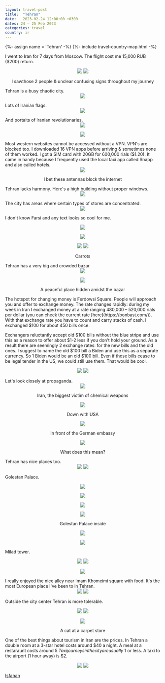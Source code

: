 ```yaml
---
layout: travel-post
title:  "Tehran"
date:   2023-02-24 12:00:00 +0300
dates: 24 – 25 Feb 2023
categories: travel
country: ir
---
```

{%- assign name = 'Tehran' -%}
{%- include travel-country-map.html -%}

I went to Iran for 7 days from Moscow. The flight cost me 15,000 RUB ($200) return.
<center>
    <div class="side-by-side">
        <img src="{{site.baseurl}}/assets/img/tehran/1.jpg" />
        <img src="{{site.baseurl}}/assets/img/tehran/2.jpg" />
    </div>
    <p class="image-label">
    I sawthose 2 people & unclear confusing signs throughout my journey
    </p>
</center>
Tehran is a busy chaotic city.
<center>
<img src="{{site.baseurl}}/assets/img/tehran/4.jpg" />
<p class="image-label">
</p>
</center>
Lots of Iranian flags.
<center>
<img src="{{site.baseurl}}/assets/img/tehran/3.jpg" />
<p class="image-label">
</p>
</center>
And portaits of Iranian revolutionaries.
<center>
<img src="{{site.baseurl}}/assets/img/tehran/5.jpg" />
<p class="image-label">
</p>
</center>
<center>
<img src="{{site.baseurl}}/assets/img/tehran/30.jpg" />
<p class="image-label">
</p>
</center>
Most western websites cannot be accessed without a VPN. VPN's are blocked too. I downloaded 16 VPN apps before arriving & sometimes none of them worked. I got a SIM card with 20GB for 600,000 rials ($1.20). It came in handy because I frequently used the local taxi app called Snapp and also called hotels.
<center>
<img src="{{site.baseurl}}/assets/img/tehran/6.jpg" />
<p class="image-label">
I bet these antennas block the internet
</p>
</center>
Tehran lacks harmony. Here's a high building without proper windows.
<center>
<img src="{{site.baseurl}}/assets/img/tehran/7.jpg" />
<p class="image-label">
</p>
</center>
The city has areas where certain types of stores are concentrated. 
<center>
<img src="{{site.baseurl}}/assets/img/tehran/9.jpg" />
<p class="image-label">
</p>
</center>

I don't know Farsi and any text looks so cool for me.
<center>
<img src="{{site.baseurl}}/assets/img/tehran/21.jpg" />
<p class="image-label">
</p>
</center>
<center>
<img src="{{site.baseurl}}/assets/img/tehran/8.jpg" />
<p class="image-label">
</p>
</center>

<center>
    <div class="side-by-side">
        <img src="{{site.baseurl}}/assets/img/tehran/23.jpg" />
        <img src="{{site.baseurl}}/assets/img/tehran/22.jpg" />
    </div>
    <p class="image-label">Carrots</p>
</center>
Tehran has a very big and crowded bazar.
<center>
<img src="{{site.baseurl}}/assets/img/tehran/10.jpg" />
<p class="image-label">
</p>
</center>
<center>
<img src="{{site.baseurl}}/assets/img/tehran/11.jpg" />
<p class="image-label">
A peaceful place hidden amidst the bazar
</p>
</center>
The hotspot for changing money is Ferdowsi Square. People will approach you and offer to exchange money. The rate changes rapidly: during my week in Iran I exchanged money at a rate ranging 480,000 – 520,000 rials per dollar (you can check the current rate [here](https://bonbast.com/)). With that exchange rate you have to count and carry stacks of cash. I exchanged $100 for about 450 bills once.   

Exchangers reluctantly accept old $100 bills without the blue stripe and use this as a reason to offer about $1-2 less if you don't hold your ground. As a result there are seemingly 2 exchange rates: for the new bills and the old ones. I suggest to name the old $100 bill a Biden and use this as a separate currency. So 1 Biden would be an old $100 bill. Even if those bills cease to be legal tender in the US, we could still use them. That would be cool.
<center>
    <div class="side-by-side">
        <img src="{{site.baseurl}}/assets/img/tehran/14.jpg" />
        <img src="{{site.baseurl}}/assets/img/tehran/15.jpg" />
    </div>
    <p class="image-label"></p>
</center>
Let's look closely at propaganda.
<center>
<img src="{{site.baseurl}}/assets/img/tehran/13.jpg" />
<p class="image-label">
Iran, the biggest victim of chemical weapons
</p>
</center>
<center>
<img src="{{site.baseurl}}/assets/img/tehran/16.jpg" />
<p class="image-label">
Down with USA
</p>
</center>
<center>
    <div class="side-by-side">
        <div>
        <img src="{{site.baseurl}}/assets/img/tehran/17.jpg" />
        <p class="image-label">In front of the German embassy</p>
        </div>
        <div>
        <img src="{{site.baseurl}}/assets/img/tehran/18.jpg" />
        <p class="image-label">What does this mean?</p>
        </div>
    </div>
</center>
Tehran has nice places too.
<center>
    <div class="side-by-side">
        <img src="{{site.baseurl}}/assets/img/tehran/19.jpg" />
        <img src="{{site.baseurl}}/assets/img/tehran/20.jpg" />
    </div>
    <p class="image-label"></p>
</center>


Golestan Palace.
<center>
<img src="{{site.baseurl}}/assets/img/tehran/24.jpg" />
<p class="image-label">
</p>
</center>
<center>
<img src="{{site.baseurl}}/assets/img/tehran/28.jpg" />
<p class="image-label">
</p>
</center>

<center>
<img src="{{site.baseurl}}/assets/img/tehran/26.jpg" />
<p class="image-label">
</p>
</center>
<center>
<img src="{{site.baseurl}}/assets/img/tehran/27.jpg" />
<p class="image-label">
Golestan Palace inside
</p>
</center>
<center>
<img src="{{site.baseurl}}/assets/img/tehran/25.jpg" />
<p class="image-label">
</p>
</center>

<center>
<img src="{{site.baseurl}}/assets/img/tehran/29.jpg" />
<p class="image-label">
</p>
</center>

Milad tower.
<center>
    <div class="side-by-side">
        <img src="{{site.baseurl}}/assets/img/tehran/31.jpg" />
        <img src="{{site.baseurl}}/assets/img/tehran/32.jpg" />
    </div>
    <p class="image-label"></p>
</center>
<center>
<img src="{{site.baseurl}}/assets/img/tehran/33.jpg" />
<p class="image-label">
</p>
</center>
I really enjoyed the nice alley near Imam Khomeimi square with food. It's the most European place I've been to in Tehran.
<center>
    <div class="side-by-side">
        <img src="{{site.baseurl}}/assets/img/tehran/34.jpg" />
        <img src="{{site.baseurl}}/assets/img/tehran/35.jpg" />
    </div>
    <p class="image-label"></p>
</center>

Outside the city center Tehran is more tolerable.
<center>
    <div class="side-by-side">
        <img src="{{site.baseurl}}/assets/img/tehran/36-1.jpg" />
        <img src="{{site.baseurl}}/assets/img/tehran/36.jpg" />
    </div>
    <p class="image-label"></p>
</center>
<center>
<img src="{{site.baseurl}}/assets/img/tehran/12.jpg" />
<p class="image-label">
A cat at a carpet store
</p>
</center>

One of the best things about tourism in Iran are the prices. In Tehran a double room at a 3-star hotel costs around $40 a night. A meal at a restaraunt costs around $5. Taxi journeys in the city are usually ~$1 or less. A taxi to the airport (1 hour away) is $2. 

<center>
    <div class="side-by-side">
        <img src="{{site.baseurl}}/assets/img/tehran/37-1.jpg" />
        <img src="{{site.baseurl}}/assets/img/tehran/37.jpg" />
    </div>
    <p class="image-label"></p>
</center>

<a class="next" href="/travel/2023/isfahan">
Isfahan
</a>